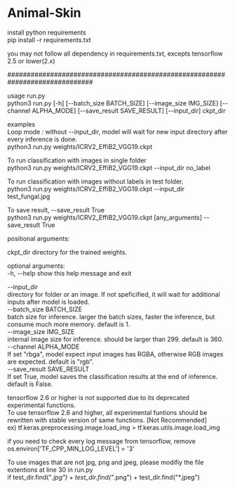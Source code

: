 # Animal-Skin

install python requirements  
 pip install -r requirements.txt  

you may not follow all dependency in requirements.txt, excepts tensorflow 2.5 or lower(2.x)  

##############################################################################

usage run.py  
 python3 run.py [-h] [--batch_size BATCH_SIZE] [--image_size IMG_SIZE] [--channel ALPHA_MODE] [--save_result SAVE_RESULT] [--input_dir] ckpt_dir  

examples  
Loop mode : without --input_dir, model will wait for new input directory after every inference is done.  
 python3 run.py weights/ICRV2_EffiB2_VGG19.ckpt  

To run classification with images in single folder  
 python3 run.py weights/ICRV2_EffiB2_VGG19.ckpt --input_dir no_label  
 
To run classification with images without labels in test folder.  
 python3 run.py weights/ICRV2_EffiB2_VGG19.ckpt --input_dir test_fungal.jpg  
 
To save result, --save_result True  
 python3 run.py weights/ICRV2_EffiB2_VGG19.ckpt [any_arguments] --save_result True  



positional arguments:  
  
  ckpt_dir              directory for the trained weights.  

optional arguments:  
  -h, --help            show this help message and exit  
  
  --input_dir               
                        directory for folder or an image. If not speficified, it will wait for additional inputs after model is loaded.  
  --batch_size BATCH_SIZE  
                        batch size for inference. larger the batch sizes, faster the inference, but consume much more memory. default is 1.  
  --image_size IMG_SIZE  
                        internal image size for inference. should be larger than 299. default is 360.  
  --channel ALPHA_MODE  
                        If set "rbga", model expect input images has RGBA, otherwise RGB images are expected. default is "rgb".  
  --save_result SAVE_RESULT  
                        If set True, model saves the classification results at the end of inference. default is False.  
                        


tensorflow 2.6 or higher is not supported due to its deprecated experimental functions.  
To use tensorflow 2.6 and higher, all experimental funtions should be rewritten with stable version of same functions. [Not Recommended]  
ex) tf.keras.preprocessing.image.load_img > tf.keras.utils.image.load_img  

if you need to check every log message from tensorflow, remove os.environ['TF_CPP_MIN_LOG_LEVEL'] = '3'  

To use images that are not jpg, png and jpeg, please modifiy the file extentions at line 30 in run.py  
 if test_dir.find("*.jpg") + test_dir.find("*.png") + test_dir.find("*.jpeg")  
